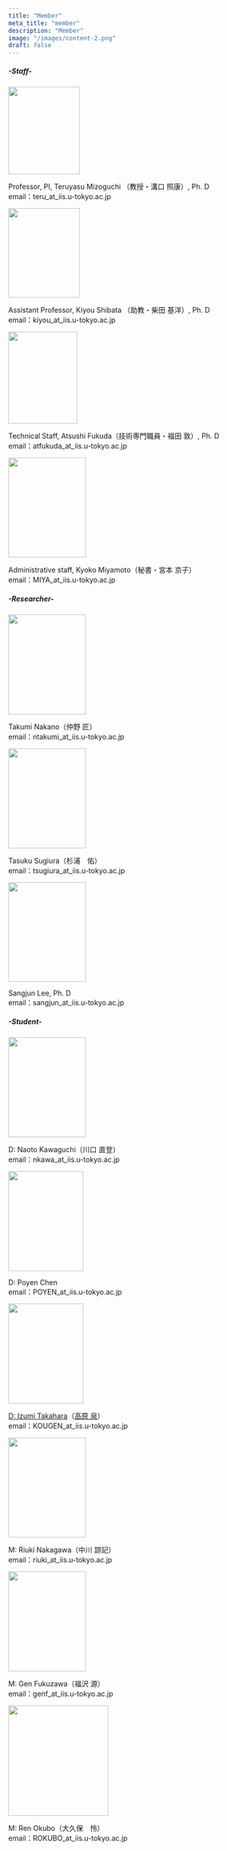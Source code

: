 ```yaml
---
title: "Member"
meta_title: "member"
description: "Member"
image: "/images/content-2.png"
draft: false
---
```


##### -Staff-

<img src="/images/mem/image1.png" style="width:1.48958in;height:1.82292in" />

Professor, PI, Teruyasu Mizoguchi （教授・溝口 照康）, Ph. D
<br>email：teru_at_iis.u-tokyo.ac.jp

<img src="/images/mem/image2.png" style="width:1.49167in;height:1.86458in" />

Assistant Professor, Kiyou Shibata （助教・柴田 基洋）, Ph. D
<br>email：kiyou_at_iis.u-tokyo.ac.jp

<img src="/images/mem/image3.png" style="width:1.44133in;height:1.91667in" />

Technical Staff, Atsushi Fukuda（技術専門職員・福田 敦）, Ph. D
<br>email：atfukuda_at_iis.u-tokyo.ac.jp

<img src="/images/mem/image4.png" style="width:1.61667in;height:2.08333in" />

Administrative staff, Kyoko Miyamoto（秘書・宮本 京子）
<br>email：MIYA_at_iis.u-tokyo.ac.jp

##### -Researcher- 

<img src="/images/mem/image5.png" style="width:1.61667in;height:2.08333in"  />

Takumi Nakano（仲野 匠）
<br>email：ntakumi_at_iis.u-tokyo.ac.jp

<img src="/images/mem/image6.jpeg" style="width:1.61667in;height:2.08333in" />

Tasuku Sugiura（杉浦　佑）
<br>email：tsugiura_at_iis.u-tokyo.ac.jp

<img src="/images/mem/sangjun.jpg" style="width:1.61292in;height:2.07292in" />

Sangjun Lee, Ph. D
<br>email：sangjun_at_iis.u-tokyo.ac.jp

##### -Student-

<img src="/images/mem/image8.png" style="width:1.61667in;height:2.08333in"  />

D: Naoto Kawaguchi（川口 直登）
<br>email：nkawa_at_iis.u-tokyo.ac.jp

<img src="/images/mem/image9.png" style="width:1.56667in;height:2.08333in" />

D: Poyen Chen
<br>email：POYEN_at_iis.u-tokyo.ac.jp

<img src="/images/mem/image10.png" style="width:1.56667in;height:2.08333in" />

[D: Izumi Takahara](https://izumitkh.github.io/)（[高原 泉](https://izumitkh.github.io/)）
<br>email：KOUGEN_at_iis.u-tokyo.ac.jp

<img src="/images/mem/image11.png" style="width:1.61667in;height:2.08333in" />

M: Riuki Nakagawa（中川 諒記）
<br>email：riuki_at_iis.u-tokyo.ac.jp

<img src="/images/mem/image12.png" style="width:1.61667in;height:2.08333in"  />

M: Gen Fukuzawa（福沢 源）
<br>email：genf_at_iis.u-tokyo.ac.jp

<img src="/images/mem/okubo2024.jpg" style="width:2.0833in;height:2.30in"  />

M: Ren Okubo（大久保　怜）
<br>email：ROKUBO_at_iis.u-tokyo.ac.jp
